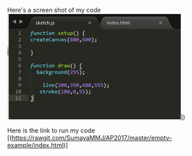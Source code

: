 Here's a screen shot of my code
![ScreenShot](https://raw.githubusercontent.com/SumayaMMJ/AP2017/master/empty-example/screenshot.PNG)])

Here is the link to run my code
[(https://rawgit.com/SumayaMMJ/AP2017/master/empty-example/index.html)]
